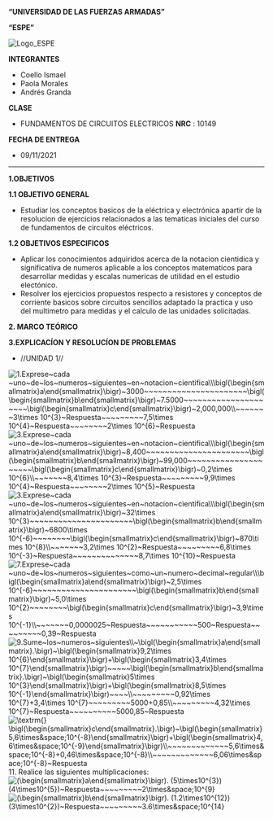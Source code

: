 **“UNIVERSIDAD DE LAS FUERZAS ARMADAS”**

**“ESPE”**

![Logo_ESPE](https://user-images.githubusercontent.com/93800511/140828546-04ee2765-180c-4e68-84cf-8bca73c21c5f.png)

**INTEGRANTES**
* Coello Ismael 
* Paola Morales 
* Andrés Granda 

**CLASE**
* FUNDAMENTOS DE CIRCUITOS ELECTRICOS **NRC** : 10149

**FECHA DE ENTREGA**
* 09/11/2021
--------------------------------------------------------------------------------------------------------------------------------------------------------------------------------

**1.OBJETIVOS**

**1.1 OBJETIVO GENERAL**
* Estudiar los conceptos basicos de la eléctrica y electrónica apartir de la resolucion de ejercicios relacionados a las tematicas iniciales del curso de fundamentos de circuitos eléctricos.

**1.2 OBJETIVOS ESPECIFICOS** 
* Aplicar los conocimientos adquiridos acerca de la notacion cientidica y significativa de numeros aplicable a los conceptos matematicos para desarrollar medidas y escalas numericas de utilidad en el estudio electónico.
* Resolver los ejercicios propuestos respecto a resistores y conceptos de corriente basicos sobre circuitos sencillos adaptado la practica y uso del multimetro para medidas y el calculo de las unidades solicitadas. 

**2. MARCO TEÓRICO**


**3.EXPLICACÍON Y RESOLUCÍON DE PROBLEMAS**

* //UNIDAD 1//
<img src="https://latex.codecogs.com/svg.image?1.Exprese~cada&space;~uno~de~los~numeros~siguientes~en~notacion~cientifica\\\bigl(\begin{smallmatrix}a\end{smallmatrix}\bigr)~3000~~~~~~~~~~~~~~~~~~~~~~\bigl(\begin{smallmatrix}b\end{smallmatrix}\bigr)~7,5000~~~~~~~~~~~~~~~~~~~~~\bigl(\begin{smallmatrix}c\end{smallmatrix}\bigr)~2,000,000\\~~~~~~~3\times&space;10^{3}~Respuesta~~~~~~~~~7,5\times&space;10^{4}~Respuesta~~~~~~~~2\times&space;10^{6}~Respuesta" title="1.Exprese~cada ~uno~de~los~numeros~siguientes~en~notacion~cientifica\\\bigl(\begin{smallmatrix}a\end{smallmatrix}\bigr)~3000~~~~~~~~~~~~~~~~~~~~~~\bigl(\begin{smallmatrix}b\end{smallmatrix}\bigr)~7.5000~~~~~~~~~~~~~~~~~~~~~\bigl(\begin{smallmatrix}c\end{smallmatrix}\bigr)~2,000,000\\~~~~~~~3\times 10^{3}~Respuesta~~~~~~~~~7,5\times 10^{4}~Respuesta~~~~~~~~2\times 10^{6}~Respuesta" />


<img src="https://latex.codecogs.com/svg.image?3.Exprese~cada&space;~uno~de~los~numeros~siguientes~en~notacion~cientifica\\\bigl(\begin{smallmatrix}a\end{smallmatrix}\bigr)~8,400~~~~~~~~~~~~~~~~~~~~~~\bigl(\begin{smallmatrix}b\end{smallmatrix}\bigr)~99,000~~~~~~~~~~~~~~~~~~~~~\bigl(\begin{smallmatrix}c\end{smallmatrix}\bigr)~0,2\times&space;10^{6}\\~~~~~~~8,4\times&space;10^{3}~Respuesta~~~~~~~~~9,9\times&space;10^{4}~Respuesta~~~~~~~~2\times&space;10^{5}~Respuesta" title="3.Exprese~cada ~uno~de~los~numeros~siguientes~en~notacion~cientifica\\\bigl(\begin{smallmatrix}a\end{smallmatrix}\bigr)~8,400~~~~~~~~~~~~~~~~~~~~~~\bigl(\begin{smallmatrix}b\end{smallmatrix}\bigr)~99,000~~~~~~~~~~~~~~~~~~~~~\bigl(\begin{smallmatrix}c\end{smallmatrix}\bigr)~0,2\times 10^{6}\\~~~~~~~8,4\times 10^{3}~Respuesta~~~~~~~~~9,9\times 10^{4}~Respuesta~~~~~~~~2\times 10^{5}~Respuesta" />


<img src="https://latex.codecogs.com/svg.image?5.Exprese~cada&space;~uno~de~los~numeros~siguientes~en~notacion~cientifica\\\bigl(\begin{smallmatrix}a\end{smallmatrix}\bigr)~32\times&space;10^{3}~~~~~~~~~~~~~~~~~~~~~~\bigl(\begin{smallmatrix}b\end{smallmatrix}\bigr)~6800\times&space;10^{-6}~~~~~~~~\bigl(\begin{smallmatrix}c\end{smallmatrix}\bigr)~870\times&space;10^{8}\\~~~~~~~3,2\times&space;10^{2}~Respuesta~~~~~~~~~6,8\times&space;10^{-3}~Respuesta~~~~~~~~~~~~~~8,7\times&space;10^{10}~Respuesta" title="3.Exprese~cada ~uno~de~los~numeros~siguientes~en~notacion~cientifica\\\bigl(\begin{smallmatrix}a\end{smallmatrix}\bigr)~32\times 10^{3}~~~~~~~~~~~~~~~~~~~~~~\bigl(\begin{smallmatrix}b\end{smallmatrix}\bigr)~6800\times 10^{-6}~~~~~~~~\bigl(\begin{smallmatrix}c\end{smallmatrix}\bigr)~870\times 10^{8}\\~~~~~~~3,2\times 10^{2}~Respuesta~~~~~~~~~6,8\times 10^{-3}~Respuesta~~~~~~~~~~~~~~8,7\times 10^{10}~Respuesta" />


<img src="https://latex.codecogs.com/svg.image?7.Exprese~cada&space;~uno~de~los~numeros~siguientes~como~un~numero~decimal~regular\\\bigl(\begin{smallmatrix}a\end{smallmatrix}\bigr)~2,5\times&space;10^{-6}~~~~~~~~~~~~~~~~~~~~~~\bigl(\begin{smallmatrix}b\end{smallmatrix}\bigr)~5,0\times&space;10^{2}~~~~~~~~\bigl(\begin{smallmatrix}c\end{smallmatrix}\bigr)~3,9\times&space;10^{-1}\\~~~~~~~0,0000025~Respuesta~~~~~~~~~~~500~Respuesta~~~~~~~~~0,39~Respuesta" title="7.Exprese~cada ~uno~de~los~numeros~siguientes~como~un~numero~decimal~regular\\\bigl(\begin{smallmatrix}a\end{smallmatrix}\bigr)~2,5\times 10^{-6}~~~~~~~~~~~~~~~~~~~~~~\bigl(\begin{smallmatrix}b\end{smallmatrix}\bigr)~5,0\times 10^{2}~~~~~~~~\bigl(\begin{smallmatrix}c\end{smallmatrix}\bigr)~3,9\times 10^{-1}\\~~~~~~~0,0000025~Respuesta~~~~~~~~~~~500~Respuesta~~~~~~~~~0,39~Respuesta" />


<img src="https://latex.codecogs.com/svg.image?9.Sume~los~numeros~siguientes\\~\bigl(\begin{smallmatrix}a\end{smallmatrix}.\bigr)~\bigl(\begin{smallmatrix}9,2\times&space;10^{6}\end{smallmatrix}\bigr)&plus;\bigl(\begin{smallmatrix}3,4\times&space;10^{7}\end{smallmatrix}\bigr)~~~~~\bigl(\begin{smallmatrix}b\end{smallmatrix}.\bigr)~\bigl(\begin{smallmatrix}5\times&space;10^{3}\end{smallmatrix}\bigr)&plus;\bigl(\begin{smallmatrix}8,5\times&space;10^{-1}\end{smallmatrix}\bigr)~~~~\\~~~~~~~~~0,92\times&space;10^{7}&plus;3,4\times&space;10^{7}~~~~~~~~~5000&plus;0,85\\~~~~~~~~~4,32\times&space;10^{7}~Respuesta~~~~~~~~~~5000,85~Respuesta" title="9.Sume~los~numeros~siguientes\\~\bigl(\begin{smallmatrix}a\end{smallmatrix}.\bigr)~\bigl(\begin{smallmatrix}9,2\times 10^{6}\end{smallmatrix}\bigr)+\bigl(\begin{smallmatrix}3,4\times 10^{7}\end{smallmatrix}\bigr)~~~~~\bigl(\begin{smallmatrix}b\end{smallmatrix}.\bigr)~\bigl(\begin{smallmatrix}5\times 10^{3}\end{smallmatrix}\bigr)+\bigl(\begin{smallmatrix}8,5\times 10^{-1}\end{smallmatrix}\bigr)~~~~\\~~~~~~~~~0,92\times 10^{7}+3,4\times 10^{7}~~~~~~~~~5000+0,85\\~~~~~~~~~4,32\times 10^{7}~Respuesta~~~~~~~~~~5000,85~Respuesta" />

<img src="https://latex.codecogs.com/svg.image?\textrm{}&space;\bigl(\begin{smallmatrix}c\end{smallmatrix}.\bigr)~\bigl(\begin{smallmatrix}5,6\times&space;10^{-8}\end{smallmatrix}\bigr)&plus;\bigl(\begin{smallmatrix}4,6\times&space;10^{-9}\end{smallmatrix}\bigr)\\~~~~~~~~~~~~~5,6\times&space;10^{-8}&plus;0,46\times&space;10^{-8}\\~~~~~~~~~~~~~6,06\times&space;10^{-8}~Respuesta" title="\textrm{} \bigl(\begin{smallmatrix}c\end{smallmatrix}.\bigr)~\bigl(\begin{smallmatrix}5,6\times&space;10^{-8}\end{smallmatrix}\bigr)+\bigl(\begin{smallmatrix}4,6\times&space;10^{-9}\end{smallmatrix}\bigr)\\~~~~~~~~~~~~~5,6\times&space;10^{-8}+0,46\times&space;10^{-8}\\~~~~~~~~~~~~~6,06\times&space;10^{-8}~Respuesta" />
11. Realice las siguientes multiplicaciones:

<img src="https://latex.codecogs.com/svg.image?(\begin{smallmatrix}a\end{smallmatrix}\bigr).&space;(5\times10^{3})(4\times10^{5})~Respuesta~~~~~~~~~2\times&space;10^{9}&space;" title="(\begin{smallmatrix}a\end{smallmatrix}\bigr). (5\times10^{3})(4\times10^{5})~Respuesta~~~~~~~~~2\times&space;10^{9} " />

<img src="https://latex.codecogs.com/svg.image?(\begin{smallmatrix}b\end{smallmatrix}\bigr).&space;(1.2\times10^{12})(3\times10^{2})~Respuesta~~~~~~~~~3.6\times&space;10^{14}&space;" title="(\begin{smallmatrix}b\end{smallmatrix}\bigr). (1.2\times10^{12})(3\times10^{2})~Respuesta~~~~~~~~~3.6\times&space;10^{14} " />

